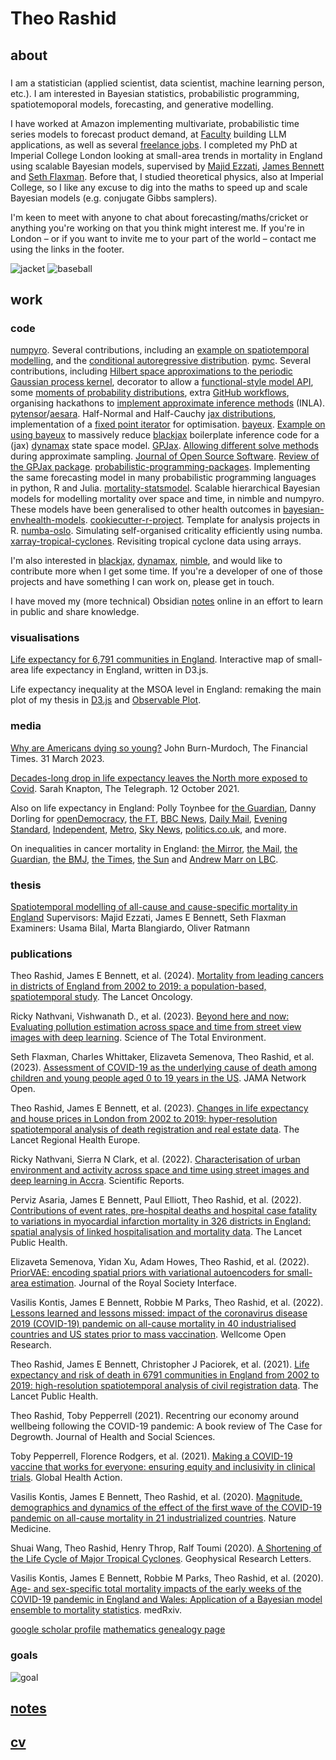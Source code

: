 # Theo Rashid

## about
### 
I am a statistician (applied scientist, data scientist, machine learning person, etc.). I am interested in Bayesian statistics, probabilistic programming, spatiotemoporal models, forecasting, and generative modelling.

I have worked at Amazon implementing multivariate, probabilistic time series models to forecast product demand, at [Faculty](https://faculty.ai/) building LLM applications, as well as several [freelance jobs](https://theorashid.github.io/cv/). I completed my PhD at Imperial College London looking at small-area trends in mortality in England using scalable Bayesian models, supervised by [Majid Ezzati](https://www.imperial.ac.uk/people/majid.ezzati), [James Bennett](https://www.imperial.ac.uk/people/umahx99) and [Seth Flaxman](https://sethrf.com). Before that, I studied theoretical physics, also at Imperial College, so I like any excuse to dig into the maths to speed up and scale Bayesian models (e.g. conjugate Gibbs samplers).

I'm keen to meet with anyone to chat about forecasting/maths/cricket or anything you're working on that you think might interest me. If you're in London – or if you want to invite me to your part of the world – contact me using the links in the footer.

![jacket](../media/jacket.webp)
![baseball](../media/baseball.webp)

## work
### code
[numpyro](https://github.com/pyro-ppl/numpyro). Several contributions, including an [example on spatiotemporal modelling](https://github.com/pyro-ppl/numpyro/pull/1295), and the [conditional autoregressive distribution](https://github.com/pyro-ppl/numpyro/pull/1394).
[pymc](https://github.com/pymc-devs/pymc). Several contributions, including [Hilbert space approximations to the periodic Gaussian process kernel](https://github.com/pymc-devs/pymc/pull/6877), decorator to allow a [functional-style model API](https://github.com/pymc-devs/pymc-extras/pull/268), some [moments of probability distributions](https://github.com/pymc-devs/pymc/pull/5163), extra [GitHub workflows](https://github.com/pymc-devs/pymc/pull/5490), organising hackathons to [implement approximate inference methods](https://github.com/pymc-devs/pymc-extras/issues/340) (INLA).
[pytensor](https://github.com/pymc-devs/pytensor)/[aesara](https://github.com/aesara-devs/aesara). Half-Normal and Half-Cauchy [jax distributions](https://github.com/aesara-devs/aesara/pull/1362), implementation of a [fixed point iterator](https://github.com/pymc-devs/pytensor/pull/978) for optimisation.
[bayeux](https://github.com/jax-ml/bayeux). [Example on using bayeux](https://github.com/jax-ml/bayeux/pull/28) to massively reduce [blackjax](https://github.com/blackjax-devs/blackjax) boilerplate inference code for a (jax) [dynamax](https://github.com/probml/dynamax) state space model.
[GPJax](https://github.com/JaxGaussianProcesses/GPJax). [Allowing different solve methods](https://github.com/JaxGaussianProcesses/GPJax/pull/478) during approximate sampling.
[Journal of Open Source Software](https://github.com/openjournals/joss-reviews). [Review of the GPJax package](https://github.com/openjournals/joss-reviews/issues/4455).
[probabilistic-programming-packages](https://github.com/theorashid/probabilistic-programming-packages). Implementing the same forecasting model in many probabilistic programming languages in python, R and Julia.
[mortality-statsmodel](https://github.com/theorashid/mortality-statsmodel). Scalable hierarchical Bayesian models for modelling mortality over space and time, in nimble and numpyro. These models have been generalised to other health outcomes in [bayesian-envhealth-models](https://github.com/sparklabnyc/bayesian-envhealth-models).
[cookiecutter-r-project](https://github.com/sparklabnyc/cookiecutter-r-project). Template for analysis projects in R.
[numba-oslo](https://github.com/theorashid/numba-oslo). Simulating self-organised criticality efficiently using numba.
[xarray-tropical-cyclones](https://github.com/theorashid/xarray-tropical-cyclones). Revisiting tropical cyclone data using arrays.

I'm also interested in [blackjax](https://github.com/blackjax-devs/blackjax), [dynamax](https://github.com/probml/dynamax), [nimble](https://github.com/nimble-dev/nimble), and would like to contribute more when I get some time. If you're a developer of one of those projects and have something I can work on, please get in touch.

I have moved my (more technical) Obsidian [notes](https://theorashid.github.io/notes/) online in an effort to learn in public and share knowledge.

### visualisations
[Life expectancy for 6,791 communities in England](https://equitablehealthycities.org/focus-cities/london/mortality-map-england/). Interactive map of small-area life expectancy in England, written in D3.js.

Life expectancy inequality at the MSOA level in England: remaking the main plot of my thesis in [D3.js](https://observablehq.com/d/79152026daedf243) and [Observable Plot](https://observablehq.com/d/3f751f12d7efb15c).

### media
[Why are Americans dying so young?](https://www.ft.com/content/653bbb26-8a22-4db3-b43d-c34a0b774303) John Burn-Murdoch, The Financial Times. 31 March 2023.

[Decades-long drop in life expectancy leaves the North more exposed to Covid](https://www.telegraph.co.uk/news/2021/10/12/decades-long-drop-life-expectancy-leaves-north-exposed-covid/). Sarah Knapton, The Telegraph. 12 October 2021.

Also on life expectancy in England: Polly Toynbee for [the Guardian](https://www.theguardian.com/commentisfree/2021/oct/15/tory-austerity-deaths-cut-human-cost-cruel-policy), Danny Dorling for [openDemocracy](https://www.opendemocracy.net/en/nhs-a-and-e-delays-austerity-emergency-care-hospitals-hunt-hancock-lansley/), [the FT](https://www.ft.com/content/3d25b1c9-33bf-448a-bb07-6a0fc3a8a603), [BBC News](https://www.bbc.co.uk/news/uk-58893328), [Daily Mail](https://www.dailymail.co.uk/health/article-10084055/Life-expectancy-falling-fifth-English-communities-Covid-struck.html), [Evening Standard](https://www.standard.co.uk/news/uk/england-life-expectancy-imperial-college-london-government-london-b960199.html), [Independent](https://www.independent.co.uk/news/health/northern-england-life-expectancy-decline-b1937537.html), [Metro](https://metro.co.uk/2021/10/13/life-expectancy-varies-by-nearly-30-years-depending-on-where-you-live-in-england-15412913/), [Sky News](https://news.sky.com/story/life-expectancy-declines-in-england-before-covid-hit-with-big-north-south-divide-new-data-shows-12432798), [politics.co.uk](https://www.politics.co.uk/news-in-brief/life-expectancy-declined-in-parts-of-the-north-over-past-decade/), and more.

On inequalities in cancer mortality in England: [the Mirror](https://www.mirror.co.uk/news/uk-news/astounding-cancer-death-differences-area-31651311), [the Mail](https://www.dailymail.co.uk/health/article-12850889/England-highest-cancer-death-risk-revealed.html), [the Guardian](https://www.theguardian.com/society/2023/dec/11/risk-of-dying-from-cancer-in-england-varies-hugely-between-regions-say-scientists), [the BMJ](https://www.bmj.com/content/383/bmj.p2925), [the Times](https://www.thetimes.co.uk/article/health-inequality-raises-chance-of-fatal-cancer-70-percent-in-poor-areas-8tq2dmvkh), [the Sun](https://www.thesun.co.uk/health/25023618/areas-england-most-likely-die-cancer/) and [Andrew Marr on LBC](https://twitter.com/ImperialSPH/status/1735339297270636639).

### thesis
[Spatiotemporal modelling of all-cause and cause-specific mortality in England](https://theorashid.github.io/thesis/)
Supervisors: Majid Ezzati, James E Bennett, Seth Flaxman
Examiners: Usama Bilal, Marta Blangiardo, Oliver Ratmann

### publications
Theo Rashid, James E Bennett, et al. (2024). [Mortality from leading cancers in districts of England from 2002 to 2019: a population-based, spatiotemporal study](https://doi.org/10.1016/S1470-2045%2823%2900530-2). The Lancet Oncology.

Ricky Nathvani, Vishwanath D., et al. (2023). [Beyond here and now: Evaluating pollution estimation across space and time from street view images with deep learning](https://doi.org/10.1016/j.scitotenv.2023.166168). Science of The Total Environment.

Seth Flaxman, Charles Whittaker, Elizaveta Semenova, Theo Rashid, et al. (2023). [Assessment of COVID-19 as the underlying cause of death among children and young people aged 0 to 19 years in the US](https://jamanetwork.com/journals/jamanetworkopen/fullarticle/2800816). JAMA Network Open.

Theo Rashid, James E Bennett, et al. (2023). [Changes in life expectancy and house prices in London from 2002 to 2019: hyper-resolution spatiotemporal analysis of death registration and real estate data](https://doi.org/10.1016/j.lanepe.2022.100580). The Lancet Regional Health Europe.

Ricky Nathvani, Sierra N Clark, et al. (2022). [Characterisation of urban environment and activity across space and time using street images and deep learning in Accra](https://www.nature.com/articles/s41598-022-24474-1). Scientific Reports.

Perviz Asaria, James E Bennett, Paul Elliott, Theo Rashid, et al. (2022). [Contributions of event rates, pre-hospital deaths and hospital case fatality to variations in myocardial infarction mortality in 326 districts in England: spatial analysis of linked hospitalisation and mortality data](https://www.sciencedirect.com/science/article/pii/S2468266722001086). The Lancet Public Health.

Elizaveta Semenova, Yidan Xu, Adam Howes, Theo Rashid, et al. (2022). [PriorVAE: encoding spatial priors with variational autoencoders for small-area estimation](https://royalsocietypublishing.org/doi/10.1098/rsif.2022.0094). Journal of the Royal Society Interface.

Vasilis Kontis, James E Bennett, Robbie M Parks, Theo Rashid, et al. (2022). [Lessons learned and lessons missed: impact of the coronavirus disease 2019 (COVID-19) pandemic on all-cause mortality in 40 industrialised countries and US states prior to mass vaccination](https://wellcomeopenresearch.org/articles/6-279/v2). Wellcome Open Research.

Theo Rashid, James E Bennett, Christopher J Paciorek, et al. (2021). [Life expectancy and risk of death in 6791 communities in England from 2002 to 2019: high-resolution spatiotemporal analysis of civil registration data](https://doi.org/10.1016/S2468-2667%2821%2900205-X). The Lancet Public Health.

Theo Rashid, Toby Pepperrell (2021). Recentring our economy around wellbeing following the COVID-19 pandemic: A book review of The Case for Degrowth. Journal of Health and Social Sciences.

Toby Pepperrell, Florence Rodgers, et al. (2021). [Making a COVID-19 vaccine that works for everyone: ensuring equity and inclusivity in clinical trials](https://doi.org/10.1080/16549716.2021.1892309). Global Health Action.

Vasilis Kontis, James E Bennett, Theo Rashid, et al. (2020). [Magnitude, demographics and dynamics of the effect of the first wave of the COVID-19 pandemic on all-cause mortality in 21 industrialized countries](https://doi.org/10.1038/s41591-020-1112-0). Nature Medicine.

Shuai Wang, Theo Rashid, Henry Throp, Ralf Toumi (2020). [A Shortening of the Life Cycle of Major Tropical Cyclones](https://doi.org/10.1029/2020GL088589). Geophysical Research Letters.

Vasilis Kontis, James E Bennett, Robbie M Parks, Theo Rashid, et al. (2020). [Age- and sex-specific total mortality impacts of the early weeks of the COVID-19 pandemic in England and Wales: Application of a Bayesian model ensemble to mortality statistics](https://doi.org/10.1101/2020.05.20.20107680). medRxiv.

[google scholar profile](https://scholar.google.com/citations?view_op=list_works&hl=en&user=hoPzFGkAAAAJ)
[mathematics genealogy page](https://genealogy.math.ndsu.nodak.edu/id.php?id=314742)

### goals
![goal](../media/goal.webp)

## [notes](https://theorashid.github.io/notes/)

## [cv](https://theorashid.github.io/cv/)
